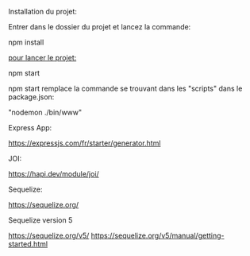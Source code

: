 Installation du projet:

Entrer dans le dossier du projet et lancez la commande:

npm install

<u>pour lancer le projet:</u>

npm start

npm start remplace la commande se trouvant dans les "scripts" dans le package.json:

"nodemon ./bin/www" 


Express App:

https://expressjs.com/fr/starter/generator.html

JOI:

https://hapi.dev/module/joi/

Sequelize:

https://sequelize.org/

Sequelize version 5

https://sequelize.org/v5/ https://sequelize.org/v5/manual/getting-started.html